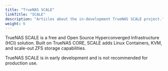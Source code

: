 ```yaml
---
title: "TrueNAS SCALE"
linkTitle: "SCALE"
description: "Articles about the in-development TrueNAS SCALE project."
weight: 6
---
```


TrueNAS SCALE is a free and Open Source Hyperconverged Infrastructure (HCI) solution. Built on TrueNAS CORE, SCALE adds Linux Containers, KVM, and scale-out ZFS storage capabilities.

TrueNAS SCALE is in early development and is not recommended for production use.
